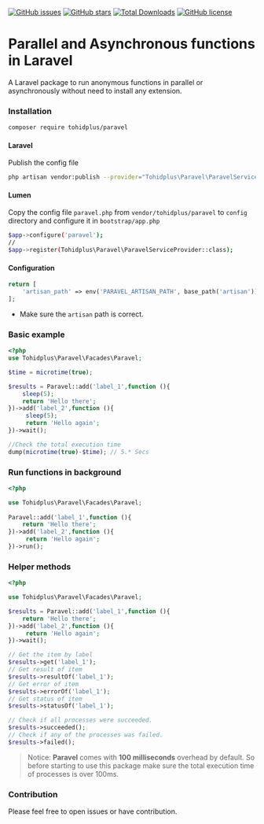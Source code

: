 [![GitHub issues](https://img.shields.io/github/issues/tohidplus/paravel.svg)](https://github.com/tohidplus/paravel/issues)
[![GitHub stars](https://img.shields.io/github/stars/tohidplus/paravel.svg)](https://github.com/tohidplus/paravel/stargazers)
[![Total Downloads](https://img.shields.io/packagist/dt/tohidplus/paravel.svg)](https://packagist.org/packages/tohidplus/paravel)
[![GitHub license](https://img.shields.io/github/license/tohidplus/paravel.svg)](https://github.com/tohidplus/paravel/blob/master/LICENSE.txt)

# Parallel and Asynchronous functions in Laravel
A Laravel package to run anonymous functions in parallel or asynchronously without need to install any extension.
### Installation
```bash
composer require tohidplus/paravel
```
#### Laravel
Publish the config file 
```bash
php artisan vendor:publish --provider="Tohidplus\Paravel\ParavelServiceProvider"
```
#### Lumen
Copy the config file `paravel.php` from `vendor/tohidplus/paravel` to `config` directory and configure it in `bootstrap/app.php`
```bash
$app->configure('paravel');
//
$app->register(Tohidplus\Paravel\ParavelServiceProvider::class);
```
#### Configuration
```php
return [
    'artisan_path' => env('PARAVEL_ARTISAN_PATH', base_path('artisan')),
];
```
* Make sure the `artisan` path is correct.

### Basic example
```php
<?php
use Tohidplus\Paravel\Facades\Paravel;

$time = microtime(true);        

$results = Paravel::add('label_1',function (){
    sleep(5);
    return 'Hello there';
})->add('label_2',function (){
     sleep(5);
     return 'Hello again';
})->wait();

//Check the total execution time
dump(microtime(true)-$time); // 5.* Secs
```
### Run functions in background
```php
<?php

use Tohidplus\Paravel\Facades\Paravel;
   
Paravel::add('label_1',function (){
    return 'Hello there';
})->add('label_2',function (){
     return 'Hello again';
})->run();
```
### Helper methods
```php
<?php

use Tohidplus\Paravel\Facades\Paravel;

$results = Paravel::add('label_1',function (){
    return 'Hello there';
})->add('label_2',function (){
     return 'Hello again';
})->wait();

// Get the item by label
$results->get('label_1');
// Get result of item
$results->resultOf('label_1');
// Get error of item
$results->errorOf('label_1');
// Get status of item
$results->statusOf('label_1');

// Check if all processes were succeeded.
$results->succeeded();
// Check if any of the processes was failed.
$results->failed();
```
> Notice: **Paravel** comes with **100 milliseconds** overhead by default. So before starting to use this package make sure the total execution time of processes is over 100ms.

### Contribution
Please feel free to open issues or have contribution.
